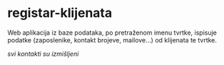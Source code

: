 # registar-klijenata
Web aplikacija iz baze podataka, po pretraženom imenu tvrtke, ispisuje podatke (zaposlenike, kontakt brojeve, mailove...) od klijenata te tvrtke.

_*svi kontakti su izmišljeni*_
